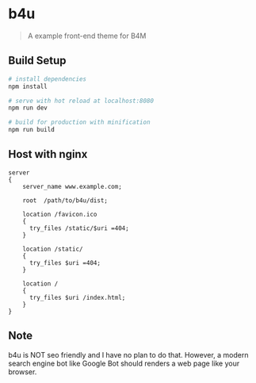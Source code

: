 # b4u

> A example front-end theme for B4M

## Build Setup

``` bash
# install dependencies
npm install

# serve with hot reload at localhost:8080
npm run dev

# build for production with minification
npm run build
```

## Host with nginx
```
server
{
    server_name www.example.com;

    root  /path/to/b4u/dist;

    location /favicon.ico
    {
      try_files /static/$uri =404;
    }

    location /static/
    {
      try_files $uri =404;
    }

    location /
    {
      try_files $uri /index.html;
    }
}

```

## Note
b4u is NOT seo friendly and I have no plan to do that. However, a modern search engine bot like Google Bot should renders a web page like your browser.
